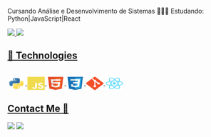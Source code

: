 Cursando Análise e Desenvolvimento de Sistemas 👨🏻‍💻
Estudando:
Python|JavaScript|React 
<!-- <p align="left"> <img src="https://komarev.com/ghpvc/?username=luscaborguezam&color=blue" alt="Profile views" /></p> -->


 
 <div>
  <a href="https://github.com/luscaborguezam">
  <img height="180em" src="https://github-readme-stats.vercel.app/api?username=luscaborguezam&show_icons=true&theme=transparent&include_all_commits=true&count_private=true"/>
  <img height="180em" src="https://github-readme-stats.vercel.app/api/top-langs/?username=luscaborguezam&layout=compact&langs_count=7&theme=cobalt2"/>
</div>
  
## 🚀 Technologies
<div style="display: inline_block"><br>
  <img align="center" alt="icon-Python" height="30" width="40" src="https://raw.githubusercontent.com/devicons/devicon/master/icons/python/python-original.svg">
  <img align="center" alt="icon-Js" height="30" width="40" src="https://raw.githubusercontent.com/devicons/devicon/master/icons/javascript/javascript-plain.svg">
  <img align="center" alt="icon-HTML" height="30" width="40" src="https://raw.githubusercontent.com/devicons/devicon/master/icons/html5/html5-original.svg">
  <img align="center" alt="icon-CSS" height="30" width="40" src="https://raw.githubusercontent.com/devicons/devicon/master/icons/css3/css3-original.svg">
 <img align="center" alt="icon-GIT" height="30" width="40" src="https://raw.githubusercontent.com/devicons/devicon/master/icons/git/git-original.svg">
 <img align="center" alt="icon-Js" height="30" width="40" src="https://raw.githubusercontent.com/devicons/devicon/master/icons/react/react-original.svg">
</div>
 
## Contact Me 📱 
<div> 
  <a href = "mailto:lucasborguezam@gmail.com"><img src="https://img.shields.io/badge/-Gmail-%23333?style=for-the-badge&logo=gmail&logoColor=white" target="_blank"></a>
  <a href="https://www.linkedin.com/in/lucas-gabriel-borguezam-0ba94b1b7" target="_blank"><img src="https://img.shields.io/badge/-LinkedIn-%230077B5?style=for-the-badge&logo=linkedin&logoColor=white" target="_blank"></a> 
  
  <!-- 
  ![Snake animation](https://github.com/luscaborguezam/luscaborguezam/blob/output/github-contribution-grid-snake.svg)
  </div>
  -->

